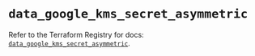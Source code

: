 # `data_google_kms_secret_asymmetric`

Refer to the Terraform Registry for docs: [`data_google_kms_secret_asymmetric`](https://registry.terraform.io/providers/hashicorp/google-beta/6.26.0/docs/data-sources/google_kms_secret_asymmetric).
